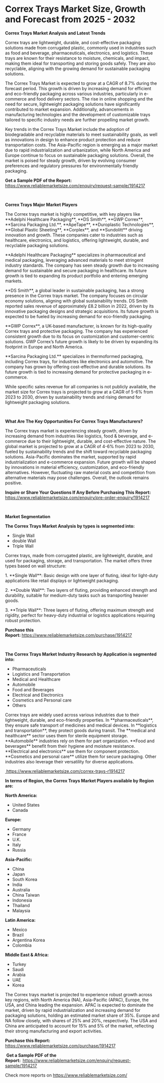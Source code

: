 <p><h1>Correx Trays Market Size, Growth and Forecast from 2025 - 2032</h1></p><p><strong>Correx Trays Market Analysis and Latest Trends</strong></p>
<p><p>Correx trays are lightweight, durable, and cost-effective packaging solutions made from corrugated plastic, commonly used in industries such as food and beverage, pharmaceuticals, electronics, and logistics. These trays are known for their resistance to moisture, chemicals, and impact, making them ideal for transporting and storing goods safely. They are also recyclable, aligning with the growing demand for sustainable packaging solutions.</p><p>The Correx Trays Market is expected to grow at a CAGR of 8.7% during the forecast period. This growth is driven by increasing demand for efficient and eco-friendly packaging across various industries, particularly in e-commerce and food delivery sectors. The rise in online shopping and the need for secure, lightweight packaging solutions have significantly contributed to market expansion. Additionally, advancements in manufacturing technologies and the development of customizable trays tailored to specific industry needs are further propelling market growth.</p><p>Key trends in the Correx Trays Market include the adoption of biodegradable and recyclable materials to meet sustainability goals, as well as innovations in design to enhance product protection and reduce transportation costs. The Asia-Pacific region is emerging as a major market due to rapid industrialization and urbanization, while North America and Europe continue to focus on sustainable packaging solutions. Overall, the market is poised for steady growth, driven by evolving consumer preferences and regulatory pressures for environmentally friendly packaging.</p></p>
<p><strong>Get a Sample PDF of the Report:&nbsp;</strong> <a href="https://www.reliablemarketsize.com/enquiry/request-sample/1914217?utm_campaign=2260&utm_medium=2&utm_source=Github&utm_content=ia&utm_term=29012025&utm_id=correx-trays">https://www.reliablemarketsize.com/enquiry/request-sample/1914217</a></p>
<p>&nbsp;</p>
<p><strong>Correx Trays Major Market Players</strong></p>
<p><p>The Correx trays market is highly competitive, with key players like **Adelphi Healthcare Packaging**, **DS Smith**, **GWP Correx**, **Sarcina Packaging Ltd.**, **ApeTape**, **Duroplastic Technologies**, **Global Plastic Sheeting**, **Corplex**, and **Sundolitt** driving innovation and growth. These companies cater to industries such as healthcare, electronics, and logistics, offering lightweight, durable, and recyclable packaging solutions.</p><p>**Adelphi Healthcare Packaging** specializes in pharmaceutical and medical packaging, leveraging advanced materials to meet stringent industry standards. The company has seen steady growth due to increasing demand for sustainable and secure packaging in healthcare. Its future growth is tied to expanding its product portfolio and entering emerging markets.</p><p>**DS Smith**, a global leader in sustainable packaging, has a strong presence in the Correx trays market. The company focuses on circular economy solutions, aligning with global sustainability trends. DS Smith reported sales revenue of approximately £8.2 billion in 2022, driven by its innovative packaging designs and strategic acquisitions. Its future growth is expected to be fueled by increasing demand for eco-friendly packaging.</p><p>**GWP Correx**, a UK-based manufacturer, is known for its high-quality Correx trays and protective packaging. The company has experienced consistent growth due to its focus on customization and customer-centric solutions. GWP Correx’s future growth is likely to be driven by expanding its footprint in Europe and North America.</p><p>**Sarcina Packaging Ltd.** specializes in thermoformed packaging, including Correx trays, for industries like electronics and automotive. The company has grown by offering cost-effective and durable solutions. Its future growth is tied to increasing demand for protective packaging in e-commerce.</p><p>While specific sales revenue for all companies is not publicly available, the market size for Correx trays is projected to grow at a CAGR of 5-6% from 2023 to 2030, driven by sustainability trends and rising demand for lightweight packaging solutions.</p></p>
<p>&nbsp;</p>
<p><strong>What Are The Key Opportunities For Correx Trays Manufacturers?</strong></p>
<p><p>The Correx trays market is experiencing steady growth, driven by increasing demand from industries like logistics, food & beverage, and e-commerce due to their lightweight, durable, and cost-effective nature. The global market is projected to grow at a CAGR of 4-6% from 2023 to 2030, fueled by sustainability trends and the shift toward recyclable packaging solutions. Asia-Pacific dominates the market, supported by rapid industrialization and e-commerce expansion. Future growth will be shaped by innovations in material efficiency, customization, and eco-friendly alternatives. However, fluctuating raw material costs and competition from alternative materials may pose challenges. Overall, the outlook remains positive.</p></p>
<p><strong>Inquire or Share Your Questions If Any Before Purchasing This Report:</strong> <a href="https://www.reliablemarketsize.com/enquiry/pre-order-enquiry/1914217?utm_campaign=2260&utm_medium=2&utm_source=Github&utm_content=ia&utm_term=29012025&utm_id=correx-trays">https://www.reliablemarketsize.com/enquiry/pre-order-enquiry/1914217</a></p>
<p>&nbsp;</p>
<p><strong>Market Segmentation</strong></p>
<p><strong>The Correx Trays Market Analysis by types is segmented into:</strong></p>
<p><ul><li>Single Wall</li><li>double Wall</li><li>Triple Wall</li></ul></p>
<p><p>Correx trays, made from corrugated plastic, are lightweight, durable, and used for packaging, storage, and transportation. The market offers three types based on wall structure:  </p><p>1. **Single Wall**: Basic design with one layer of fluting, ideal for light-duty applications like retail displays or lightweight packaging.  </p><p>2. **Double Wall**: Two layers of fluting, providing enhanced strength and durability, suitable for medium-duty tasks such as transporting heavier goods.  </p><p>3. **Triple Wall**: Three layers of fluting, offering maximum strength and rigidity, perfect for heavy-duty industrial or logistics applications requiring robust protection.</p></p>
<p><strong>Purchase this Report:&nbsp;</strong><a href="https://www.reliablemarketsize.com/purchase/1914217?utm_campaign=2260&utm_medium=2&utm_source=Github&utm_content=ia&utm_term=29012025&utm_id=correx-trays">https://www.reliablemarketsize.com/purchase/1914217</a></p>
<p>&nbsp;</p>
<p><strong>The Correx Trays Market Industry Research by Application is segmented into:</strong></p>
<p><ul><li>Pharmaceuticals</li><li>Logistics and Transportation</li><li>Medical and Healthcare</li><li>Automobile</li><li>Food and Beverages</li><li>Electrical and Electronics</li><li>Cosmetics and Personal care</li><li>Others</li></ul></p>
<p><p>Correx trays are widely used across various industries due to their lightweight, durable, and eco-friendly properties. In **pharmaceuticals**, they ensure safe transport of medicines and medical devices. In **logistics and transportation**, they protect goods during transit. The **medical and healthcare** sector uses them for sterile equipment storage. **Automobile** industries rely on them for part organization. **Food and beverages** benefit from their hygiene and moisture resistance. **Electrical and electronics** use them for component protection. **Cosmetics and personal care** utilize them for secure packaging. Other industries also leverage their versatility for diverse applications.</p></p>
<p><a href="https://www.reliablemarketsize.com/correx-trays-r1914217?utm_campaign=2260&utm_medium=2&utm_source=Github&utm_content=ia&utm_term=29012025&utm_id=correx-trays">&nbsp;https://www.reliablemarketsize.com/correx-trays-r1914217</a></p>
<p><strong>In terms of Region, the Correx Trays Market Players available by Region are:</strong></p>
<p>
    <p> <strong> North America: </strong>
        <ul>
            <li>United States</li>
            <li>Canada</li>
        </ul>
        </p> 
    <p> <strong> Europe: </strong>
        <ul>
            <li>Germany</li>
            <li>France</li>
            <li>U.K.</li>
            <li>Italy</li>
            <li>Russia</li>
        </ul>
        </p> 
    <p> <strong> Asia-Pacific: </strong>
        <ul>
            <li>China</li>
            <li>Japan</li>
            <li>South Korea</li>
            <li>India</li>
            <li>Australia</li>
            <li>China Taiwan</li>
            <li>Indonesia</li>
            <li>Thailand</li>
            <li>Malaysia</li>
        </ul>
        </p> 
    <p> <strong> Latin America: </strong>
        <ul>
            <li>Mexico</li>
            <li>Brazil</li>
            <li>Argentina Korea</li>
            <li>Colombia</li>
        </ul>
        </p> 
    <p> <strong> Middle East & Africa: </strong>
        <ul>
            <li>Turkey</li>
            <li>Saudi</li>
            <li>Arabia</li>
            <li>UAE</li>
            <li>Korea</li>
        </ul>
    </p>
    </p>
<p><p>The Correx trays market is projected to experience robust growth across key regions, with North America (NA), Asia-Pacific (APAC), Europe, the USA, and China leading the expansion. APAC is expected to dominate the market, driven by rapid industrialization and increasing demand for packaging solutions, holding an estimated market share of 35%. Europe and NA follow closely, with shares of 25% and 20%, respectively. The USA and China are anticipated to account for 15% and 5% of the market, reflecting their strong manufacturing and export activities.</p></p>
<p><strong>Purchase this Report: </strong><a href="https://www.reliablemarketsize.com/purchase/1914217?utm_campaign=2260&utm_medium=2&utm_source=Github&utm_content=ia&utm_term=29012025&utm_id=correx-trays">https://www.reliablemarketsize.com/purchase/1914217</a></p>
<p>&nbsp;<strong>Get a Sample PDF of the Report:&nbsp;&nbsp;</strong><a href="https://www.reliablemarketsize.com/enquiry/request-sample/1914217?utm_campaign=2260&utm_medium=2&utm_source=Github&utm_content=ia&utm_term=29012025&utm_id=correx-trays">https://www.reliablemarketsize.com/enquiry/request-sample/1914217</a></p>
<p><strong></strong></p>
<p>Check more reports on <a href="https://www.reliablemarketsize.com/?utm_campaign=2260&utm_medium=2&utm_source=Github&utm_content=ia&utm_term=29012025&utm_id=correx-trays">https://www.reliablemarketsize.com/</a></p>